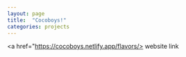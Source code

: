 ```yaml
---
layout: page
title:  "Cocoboys!"
categories: projects
---
```


<a href="https://cocoboys.netlify.app/flavors/> website link </a>
